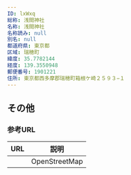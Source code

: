 ```yaml
---
ID: lxWxq
総称: 浅間神社
名称: 浅間神社
名称読み: null
別名: null
都道府県: 東京都
区域: 瑞穂町
緯度: 35.7782144
経度: 139.3550948
郵便番号: 1901221
住所: 東京都西多摩郡瑞穂町箱根ケ崎２５９３−１
---
```


## その他

### 参考URL

| URL | 説明          |
| --- | ------------- |
|     | OpenStreetMap |
